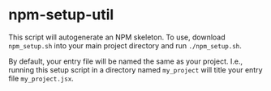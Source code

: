 # npm-setup-util

This script will autogenerate an NPM skeleton. To use, download `npm_setup.sh` into your main project directory and run `./npm_setup.sh`.

By default, your entry file will be named the same as your project. I.e., running this setup script in a directory named `my_project` will title your entry file `my_project.jsx`.
